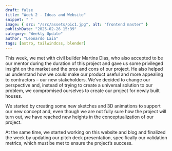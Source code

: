 ```yaml
---
draft: false
title: "Week 2 - Ideas and Website"
snippet: " "
image: { src: "/src/assets/pic1.jpg", alt: "frontend master" }
publishDate: "2025-02-26 15:39"
category: "Weekly Update"
author: "Leonardo Laia"
tags: [astro, tailwindcss, blender]
---
```


This week, we met with civil builder Martins Dias, who also accepted to be our mentor during the duration of this project and gave us some privileged insight on the market and the pros and cons of our project. He also helped us understand how we could make our product useful and more appealing to contractors – our new stakeholders. We’ve decided to change our perspective and, instead of trying to create a universal solution to our problem, we compromised ourselves to create our project for newly built houses.

We started by creating some new sketches and 3D animations to support our new concept and, even though we are not fully sure how the project will turn out, we have reached new heights in the conceptualization of our project.

At the same time, we started working on this website and blog and finalized the week by updating our pitch deck presentation, specifically our validation metrics, which must be met to ensure the project’s success.
